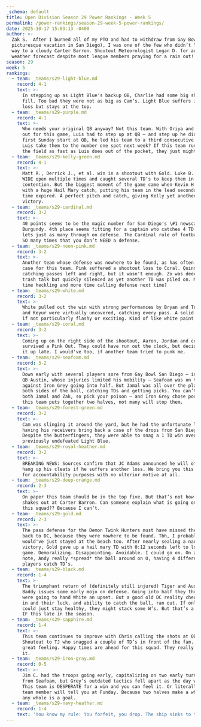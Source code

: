 ```yaml
---
_schema: default
title: Open Division Season 29 Power Rankings - Week 5
permalink: /power-rankings/season-29-week-5-power-rankings/
date: 2025-10-17 15:03:13 -0400
author: >-
  Zak S.  After I burned all of my PTO and had to withdraw from Gay Bowl (and a
  picturesque vacation in San Diego), I was one of the few who didn’t limp their
  way to a cloudy Carter Barron. Shoutout Meteorologist Logan D. for an accurate
  weather forecast despite most league members praying for a rain out! 
season: 29
week: 5
rankings:
  - team: _teams/s29-light-blue.md
    record: 4-1
    text: >-
      In stepping up as Light Blue's backup QB, Charlie had some big shoes to
      fill. Too bad they were not as big as Cam’s. Light Blue suffers its first
      loss but stays at the top.
  - team: _teams/s29-purple.md
    record: 4-1
    text: >-
      Who needs your original QB anyway? Not this team. With Oriya and Honeycutt
      out for this game, Luis had to step up at QB – and step up he did. In his
      first Sunday start at QB, he led his team to a third consecutive win. Can
      Luis take them to the number one spot next week? If this team runs down
      the field as fast as Luis does out of the pocket, they just might!
  - team: _teams/s29-kelly-green.md
    record: 4-1
    text: >-
      Matt R., Derrick J., et al. win in a shootout with Gold. Luke B. was left
      WIDE open multiple times and caught several TD’s to keep them in
      contention. But the biggest moment of the game came when Kevin H. came up
      with a huge Hail Mary catch, putting his team in the lead seconds before
      time expired. A perfect pitch and catch, giving Kelly yet another comeback
      victory.
  - team: _teams/s29-cardinal.md
    record: 3-2
    text: >-
      40 points seems to be the magic number for San Diego's \#1 newscaster Juan
      Burgundy. 4th place seems fitting for a captain who catches 4 TD’s but
      lets just as many through on defense. The Cardinal rule of football: Score
      SO many times that you don’t NEED a defense.
  - team: _teams/s29-neon-pink.md
    record: 3-2
    text: >-
      Another team whose defense was nowhere to be found, as has often been the
      case for this team. Pink suffered a shootout loss to Coral. Quinn was
      catching passes left and right, but it wasn't enough. Zo was deeeep in the
      trash talk but quickly silenced as yet another TD was piled on. Maybe less
      time heckling and more time calling defense next time?
  - team: _teams/s29-white.md
    record: 3-2
    text: >-
      White pulled out the win with strong performances by Bryan and Trey. Chris
      and Keyur were virtually uncovered, catching every pass. A solid team win,
      if not particularly flashy or exciting. Kind of like white paint.
  - team: _teams/s29-coral.md
    record: 3-2
    text: >-
      Coming up on the right side of the shootout, Aaron, Jordan and company
      survived a Pink Out. They could have run out the clock, but decided to run
      it up late. I would've too, if another team tried to punk me.
  - team: _teams/s29-seafoam.md
    record: 3-2
    text: >-
      Down early with several players sore from Gay Bowl San Diego – including
      QB Austin, whose injuries limited his mobility – Seafoam was on the ropes
      against Iron Grey going into half. But Jamal was all over the place on
      both sides of the ball, catching TDs and getting picks. You can’t double
      both Jamal and Zak, so pick your poison – and Iron Grey chose poorly. When
      this team puts together two halves, not many will stop them.
  - team: _teams/s29-forest-green.md
    record: 3-2
    text: >-
      Cam was slinging it around the yard, but he had the unfortunate luck of
      having his receivers bring back a case of the drops from San Diego.
      Despite the butterfingers, they were able to snag a 1 TD win over
      previously undefeated Light Blue.
  - team: _teams/s29-royal-heather.md
    record: 3-2
    text: >-
      BREAKING NEWS: Sources confirm that JC Adams announced he will officially
      hang up his cleats if he suffers another loss. We bring you this message
      for accountability purposes with no ulterior motive at all.
  - team: _teams/s29-deep-orange.md
    record: 2-3
    text: >-
      On paper this team should be in the top five. But that’s not how it always
      shakes out at Carter Barron. Can someone explain what is going on with
      this squad?? Because I can’t.
  - team: _teams/s29-gold.md
    record: 2-3
    text: >-
      The pass defense for the Demon Twink Hunters must have missed their flight
      back to DC, because they were nowhere to be found. Tbh, I probably
      would've just stayed at the beach too. After nearly sealing a narrow
      victory, Gold gave up a hail mary TD with 0:12 seconds left to lose the
      game. Demoralizing. Disappointing. Avoidable. I could go on. On a positive
      note, Andy really *spread* the ball around on O, having 4 different
      players catch TD’s.
  - team: _teams/s29-black.md
    record: 1-4
    text: >-
      The triumphant return of (definitely still injured) Tiger and Austin gave
      Baddy issues some early mojo on defense. Going into half they thought they
      were going to hand White an upset. But a good old DC reality check kicked
      in and their luck, and ability to catch the ball, ran out. If only they
      could just stay healthy, they might stack some W’s. But that’s a big, BIG
      IF this late in the season.
  - team: _teams/s29-sapphire.md
    record: 1-4
    text: >-
      This team continues to improve with Chris calling the shots at QB.
      Shoutout to TJ who snagged a couple of TD’s in front of the fam. Always a
      great feeling. Happy times are ahead for this squad. They really could use
      it.
  - team: _teams/s29-iron-gray.md
    record: 0-5
    text: >-
      Jim C. had the troops going early, capitalizing on two early turnovers
      from Seafoam, but Grey’s outdated tactics fell apart as the day went on.
      This team is DESPERATE for a win and you can feel it. Or literally every
      team member will tell you at Funday. Because two halves make a whole, and
      any whole is a goal.
  - team: _teams/s29-navy-heather.md
    record: 1-4
    text: 'You know my rule: You forfeit, you drop. The ship sinks to the bottom.'
---
```

